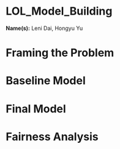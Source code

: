 # LOL_Model_Building
<html>
<body>
<p>
  <strong>Name(s):</strong>
  Leni Dai, Hongyu Yu
</p>
<h1><strong> Framing the Problem </strong></h1>

<h1><strong> Baseline Model </strong></h1>

<h1><strong> Final Model </strong></h1>
<h1><strong> Fairness Analysis </strong></h1>




  
</body>
</html>
